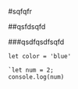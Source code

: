 #sqfqfr


##qsfdsqfd



###qsdfqsdfsqfd

`let color = 'blue'`

```
`let num = 2;
console.log(num)
```